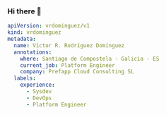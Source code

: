 ### Hi there 👋

```yaml
apiVersion: vrdominguez/v1
kind: vrdominguez
metadata:
  name: Víctor R. Rodríguez Domínguez
  annotations:
    where: Santiago de Compostela - Galicia - ES
    current_job: Platform Engineer
    company: Prefapp Cloud Consulting SL
  labels:
    experience:
      - Sysdev
      - DevOps
      - Platform Engineer
```

<!--
**vrdominguez/vrdominguez** is a ✨ _special_ ✨ repository because its `README.md` (this file) appears on your GitHub profile.

Here are some ideas to get you started:

- 🔭 I’m currently working on ...
- 🌱 I’m currently learning ...
- 👯 I’m looking to collaborate on ...
- 🤔 I’m looking for help with ...
- 💬 Ask me about ...
- 📫 How to reach me: ...
- 😄 Pronouns: ...
- ⚡ Fun fact: ...
-->
